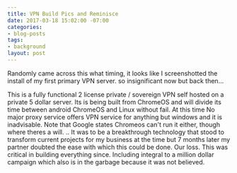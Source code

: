```yaml
---
title: VPN Build Pics and Reminisce
date: 2017-03-18 15:02:00 -07:00
categories:
- blog-posts
tags:
- background
layout: post
---
```


Randomly came across this what timing, it looks like I screenshotted the install of my first primary VPN server. so insignificant now but back then...

This is a fully functional 2 license private / sovereign VPN self hosted on a private 5 dollar server. Its is being built from ChromeOS and will divide its time between android ChromeOS and Linux without fail. At this time No major proxy service offers VPN service for anything but windows and it is inadvisable. Note that Google states Chromeos can't run it either, though where theres a will. .. It was to be a breakthrough technology that stood to transform current projects for my business at the time but 7 months later my partner doubted the ease with which this could be done. Our loss. This was critical in building everything since. Including integral to a million dollar campaign which also is in the garbage because it was not believed. 
